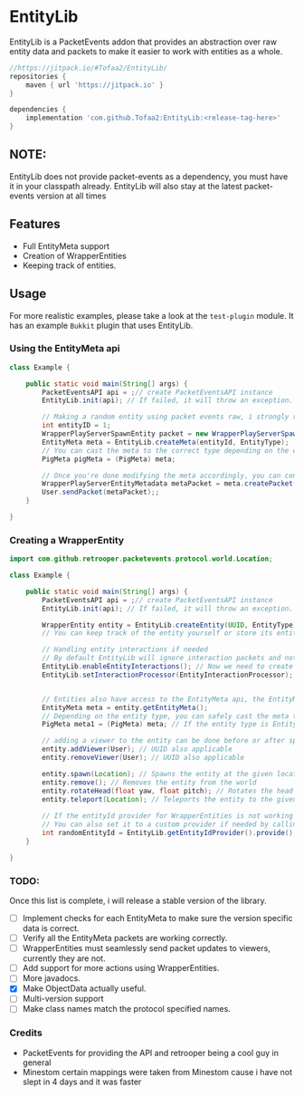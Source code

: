 # EntityLib
EntityLib is a PacketEvents addon that provides an abstraction over raw entity data and packets to make it easier to work with entities as a whole.
```groovy
//https://jitpack.io/#Tofaa2/EntityLib/
repositories {
    maven { url 'https://jitpack.io' }
}

dependencies {
    implementation 'com.github.Tofaa2:EntityLib:<release-tag-here>'
}
```
##  NOTE:
EntityLib does not provide packet-events as a dependency, you must have it in your classpath already. EntityLib will also stay at the latest packet-events version at all times

## Features
- Full EntityMeta support
- Creation of WrapperEntities
- Keeping track of entities.



## Usage

For more realistic examples, please take a look at the `test-plugin` module. It has an example `Bukkit` plugin that uses EntityLib.

### Using the EntityMeta api

```java
class Example {

    public static void main(String[] args) {
        PacketEventsAPI api = ;// create PacketEventsAPI instance
        EntityLib.init(api); // If failed, it will throw an exception.

        // Making a random entity using packet events raw, i strongly recommend using the EntityLib#createEntity method instead
        int entityID = 1;
        WrapperPlayServerSpawnEntity packet = new WrapperPlayServerSpawnEntity(constructor args);
        EntityMeta meta = EntityLib.createMeta(entityId, EntityType);
        // You can cast the meta to the correct type depending on the entity type
        PigMeta pigMeta = (PigMeta) meta;

        // Once you're done modifying the meta accordingly, you can convert it to a packet, and send it to whoever you want for them  to see the changes.
        WrapperPlayServerEntityMetadata metaPacket = meta.createPacket();
        User.sendPacket(metaPacket);;
    }

}
```

### Creating a WrapperEntity

```java
import com.github.retrooper.packetevents.protocol.world.Location;

class Example {

    public static void main(String[] args) {
        PacketEventsAPI api = ;// create PacketEventsAPI instance
        EntityLib.init(api); // If failed, it will throw an exception.

        WrapperEntity entity = EntityLib.createEntity(UUID, EntityType); 
        // You can keep track of the entity yourself or store its entityId or uuid and fetch it using EntityLib#getEntity

        // Handling entity interactions if needed
        // By default EntityLib will ignore interaction packets and not handle them. You can enable this if needed
        EntityLib.enableEntityInteractions(); // Now we need to create an interaction handler
        EntityLib.setInteractionProcessor(EntityInteractionProcessor);


        // Entities also have access to the EntityMeta api, the EntityMeta api can be used seperately from wrapper entities but also can be used together
        EntityMeta meta = entity.getEntityMeta();
        // Depending on the entity type, you can safely cast the meta to the correct type
        PigMeta meta1 = (PigMeta) meta; // If the entity type is EntityTypes.PIG

        // adding a viewer to the entity can be done before or after spawn, doesnt matter
        entity.addViewer(User); // UUID also applicable
        entity.removeViewer(User); // UUID also applicable

        entity.spawn(Location); // Spawns the entity at the given location
        entity.remove(); // Removes the entity from the world
        entity.rotateHead(float yaw, float pitch); // Rotates the head of the entity
        entity.teleport(Location); // Teleports the entity to the given location.
        
        // If the entityId provider for WrapperEntities is not working for you or needs changing, you can get it from EntityLib#getEntityIdProvider()
        // You can also set it to a custom provider if needed by calling EntityLib#setEntityIdProvider(EntityIdProvider)
        int randomEntityId = EntityLib.getEntityIdProvider().provide();
    }

}

```

### TODO:
Once this list is complete, i will release a stable version of the library.
- [ ] Implement checks for each EntityMeta to make sure the version specific data is correct.
- [ ] Verify all the EntityMeta packets are working correctly.
- [ ] WrapperEntities must seamlessly send packet updates to viewers, currently they are not.
- [ ] Add support for more actions using WrapperEntities.
- [ ] More javadocs.
- [x] Make ObjectData actually useful.
- [ ] Multi-version support
- [ ] Make class names match the protocol specified names.

### Credits
- PacketEvents for providing the API and retrooper being a cool guy in general
- Minestom certain mappings were taken from Minestom cause i have not slept in 4 days and it was faster